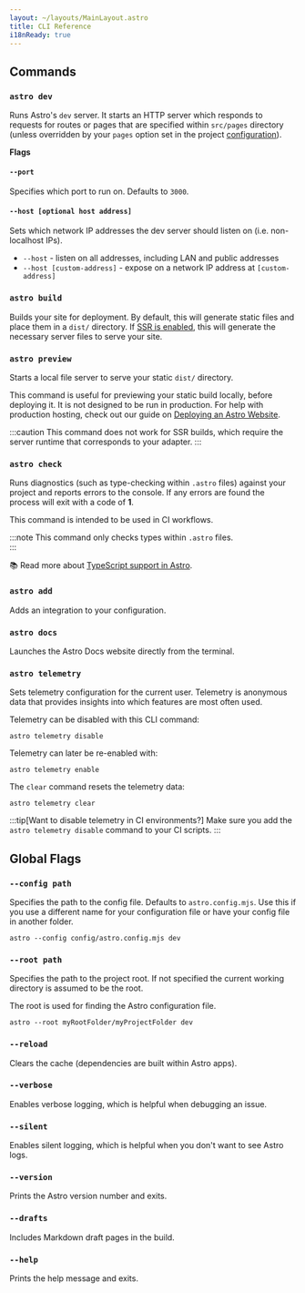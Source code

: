```yaml
---
layout: ~/layouts/MainLayout.astro
title: CLI Reference
i18nReady: true
---
```


## Commands

### `astro dev`

Runs  Astro's `dev` server. It starts an HTTP server which responds to requests for routes or pages that are specified within `src/pages` directory (unless overridden by your `pages` option set in the project [configuration](/en/reference/configuration-reference/)).

**Flags**

#### `--port`

Specifies which port to run on. Defaults to `3000`.

#### `--host [optional host address]`

Sets which network IP addresses the dev server should listen on (i.e. non-localhost IPs).
- `--host` - listen on all addresses, including LAN and public addresses
- `--host [custom-address]` - expose on a network IP address at `[custom-address]`

### `astro build`

Builds your site for deployment. By default, this will generate static files and place them in a `dist/` directory. If [SSR is enabled](/en/guides/server-side-rendering/), this will generate the necessary server files to serve your site. 

### `astro preview`

Starts a local file server to serve your static `dist/` directory.

This command is useful for previewing your static build locally, before deploying it. It is not designed to be run in production. For help with production hosting, check out our guide on [Deploying an Astro Website](/en/guides/deploy/).

:::caution
This command does not work for SSR builds, which require the server runtime that corresponds to your adapter.
:::

### `astro check`

Runs diagnostics (such as type-checking within `.astro` files) against your project and reports errors to the console. If any errors are found the process will exit with a code of **1**.

This command is intended to be used in CI workflows.

:::note
This command only checks types within `.astro` files.  
:::

📚 Read more about [TypeScript support in Astro](/en/guides/typescript/).

### `astro add`

Adds an integration to your configuration.

### `astro docs`

Launches the Astro Docs website directly from the terminal.

### `astro telemetry`

Sets telemetry configuration for the current user. Telemetry is anonymous data that provides insights into which features are most often used.

Telemetry can be disabled with this CLI command:

```shell
astro telemetry disable
```

Telemetry can later be re-enabled with:

```shell
astro telemetry enable
```

The `clear` command resets the telemetry data:

```shell
astro telemetry clear
```

:::tip[Want to disable telemetry in CI environments?]
Make sure you add the `astro telemetry disable` command to your CI scripts.
:::

## Global Flags

### `--config path`

Specifies the path to the config file. Defaults to `astro.config.mjs`. Use this if you use a different name for your configuration file or have your config file in another folder.

```shell
astro --config config/astro.config.mjs dev
```

### `--root path`

Specifies the path to the project root. If not specified the current working directory is assumed to be the root.

The root is used for finding the Astro configuration file.

```shell
astro --root myRootFolder/myProjectFolder dev
```

### `--reload`

Clears the cache (dependencies are built within Astro apps).

### `--verbose`

Enables verbose logging, which is helpful when debugging an issue.

### `--silent`

Enables silent logging, which is helpful when you don't want to see Astro logs.

### `--version`

Prints the Astro version number and exits.

### `--drafts`

Includes Markdown draft pages in the build.

### `--help`

Prints the help message and exits.
